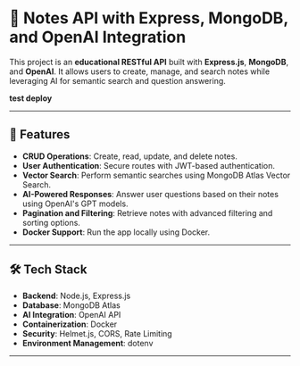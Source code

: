 # 📒 Notes API with Express, MongoDB, and OpenAI Integration

This project is an **educational RESTful API** built with **Express.js**, **MongoDB**, and **OpenAI**. It allows users to create, manage, and search notes while leveraging AI for semantic search and question answering.

**test deploy**

---

## 🚀 Features

- **CRUD Operations**: Create, read, update, and delete notes.
- **User Authentication**: Secure routes with JWT-based authentication.
- **Vector Search**: Perform semantic searches using MongoDB Atlas Vector Search.
- **AI-Powered Responses**: Answer user questions based on their notes using OpenAI's GPT models.
- **Pagination and Filtering**: Retrieve notes with advanced filtering and sorting options.
- **Docker Support**: Run the app locally using Docker.

---

## 🛠️ Tech Stack

- **Backend**: Node.js, Express.js
- **Database**: MongoDB Atlas
- **AI Integration**: OpenAI API
- **Containerization**: Docker
- **Security**: Helmet.js, CORS, Rate Limiting
- **Environment Management**: dotenv

---
